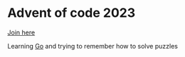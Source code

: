 # Advent of code 2023

[Join here](https://adventofcode.com/)

Learning [Go](https://go.dev/) and trying to remember how to solve puzzles
